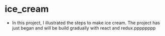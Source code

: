 # ice_cream

- In this project, I illustrated the steps to make ice cream. The project has just began and will be build gradually with react and redux.pppppppp
